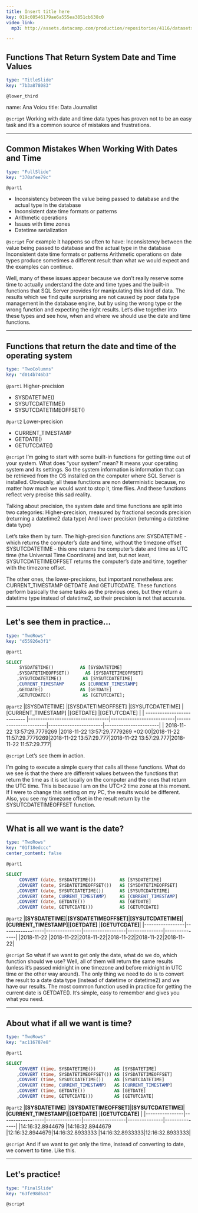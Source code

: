 ```yaml
---
title: Insert title here
key: 019c08546179ae6a555ea3851cb638c0
video_link:
  mp3: http://assets.datacamp.com/production/repositories/4116/datasets/91a5d9e8f7ffaa80660c7eecb83d89acdeddff6d/Final%20audition%20-%20mono.mp3

---
```

## Functions That Return System Date and Time Values

```yaml
type: "TitleSlide"
key: "7b3a878083"
```

`@lower_third`

name: Ana Voicu
title: Data Journalist


`@script`
Working with date and time data types has proven not to be an easy task and it’s a common source of mistakes and frustrations.


---
## Common Mistakes When Working With Dates and Time

```yaml
type: "FullSlide"
key: "370afee79c"
```

`@part1`
- Inconsistency between the value being passed to database and the actual type in the database
- Inconsistent date time formats or patterns
- Arithmetic operations
- Issues with time zones
- Datetime serialization


`@script`
For example it happens so often to have:
Inconsistency between the value being passed to database and the actual type in the database
Inconsistent date time formats or patterns
Arithmetic operations on date types produce sometimes a different result than what we would expect and the examples can continue.

Well, many of these issues appear because we don’t really reserve some time to actually understand the date and time types and the built-in functions that SQL Server provides for manipulating this kind of data. The results which we find quite surprising are not caused by poor data type management in the database engine, but by using the wrong type or the wrong function and expecting the right results.
Let’s dive together into these types and see how, when and where we should use the date and time functions.


---
## Functions that return the date and time of the operating system


```yaml
type: "TwoColumns"
key: "d014b746b3"
```

`@part1`
Higher-precision

- SYSDATETIME() 
- SYSUTCDATETIME() 
- SYSUTCDATETIMEOFFSET()


`@part2`
Lower-precision

- CURRENT_TIMESTAMP
- GETDATE()
- GETUTCDATE()


`@script`
I’m going to start with some built-in functions for getting time out of your system. 
What does “your system” mean? It means your operating system and its settings. So the system information is information that can be retrieved from the OS installed on the computer where SQL Server is installed. Obviously, all these functions are non deterministic because, no matter how much we would want to stop it, time flies. And these functions reflect very precise this sad reality. 

Talking about precision, the system date and time functions are split into two categories:
Higher-precision, measured by fractional seconds precision (returning a datetime2 data type)
And lower precision (returning a datetime data type)

Let’s take them by turn.
The high-precision functions are:
SYSDATETIME - which returns the computer’s date and time, without the timezone offset
SYSUTCDATETIME - this one returns the computer’s date and time as UTC time (the Universal Time Coordinate)
and last, but not least,  SYSUTCDATETIMEOFFSET returns the computer’s date and time, together with the timezone offset. 

The other ones, the lower-precisions, but important nonetheless are:
CURRENT_TIMESTAMP
GETDATE
And GETUTCDATE. 
These functions perform basically the same tasks as the previous ones, but they return a datetime type instead of datetime2, so their precision is not that accurate.


---
## Let's see them in practice...

```yaml
type: "TwoRows"
key: "d55926e3f1"
```

`@part1`
```sql
SELECT 
     SYSDATETIME()			AS [SYSDATETIME] 
    ,SYSDATETIMEOFFSET()	  AS [SYSDATETIMEOFFSET]  
    ,SYSUTCDATETIME()		 AS [SYSUTCDATETIME] 
    ,CURRENT_TIMESTAMP		AS [CURRENT_TIMESTAMP] 
    ,GETDATE()			    AS [GETDATE] 
    ,GETUTCDATE()		     AS [GETUTCDATE]; 
```


`@part2`
|[SYSDATETIME]                |[SYSDATETIMEOFFSET]               |[SYSUTCDATETIME]           |[CURRENT_TIMESTAMP]    |[GETDATE]              |[GETUTCDATE]           |
| --------------------------- |----------------------------------|---------------------------|-----------------------|-----------------------|-----------------------|
| 2018-11-22 13:57:29.7779269 |2018-11-22 13:57:29.7779269 +02:00|2018-11-22 11:57:29.7779269|2018-11-22 13:57:29.777|2018-11-22 13:57:29.777|2018-11-22 11:57:29.777|


`@script`
Let’s see them in action.

I’m going to execute a simple query that calls all these functions. What do we see is that the there are different values between the functions that return the time as it is set locally on the computer and the ones that return the UTC time. This is because I am on the UTC+2 time zone at this moment. If I were to change this setting on my PC, the results would be different. 
Also, you see my timezone offset in the result return by the SYSUTCDATETIMEOFFSET function.


---
## What is all we want is the date?

```yaml
type: "TwoRows"
key: "01f18edccc"
center_content: false
```

`@part1`
```sql
SELECT 
     CONVERT (date, SYSDATETIME())         AS [SYSDATETIME] 
    ,CONVERT (date, SYSDATETIMEOFFSET())   AS [SYSDATETIMEOFFSET] 
    ,CONVERT (date, SYSUTCDATETIME())      AS [SYSUTCDATETIME] 
    ,CONVERT (date, CURRENT_TIMESTAMP)     AS [CURRENT_TIMESTAMP]
    ,CONVERT (date, GETDATE())             AS [GETDATE] 
    ,CONVERT (date, GETUTCDATE())          AS [GETUTCDATE]
```


`@part2`
|**[SYSDATETIME]**|**[SYSDATETIMEOFFSET]**|**[SYSUTCDATETIME]**|**[CURRENT_TIMESTAMP]**|**[GETDATE]**       |**[GETUTCDATE]**|
|-----------------|------------------|---------------|------------------|---------------|---------------|
|2018-11-22       |2018-11-22|2018-11-22|2018-11-22|2018-11-22|2018-11-22|


`@script`
So what if we want to get only the date, what do we do, which function should we use? 
Well, all of them will return the same results (unless it’s passed midnight in one timezone and before midnight in UTC time or the other way around). The only thing we need to do is to convert the result to a date data type (instead of datetime or datetime2) and we have our results. The most common function used in practice for getting the current date is GETDATE(). It’s simple, easy to remember and gives you what you need.


---
## About what if all we want is time?

```yaml
type: "TwoRows"
key: "ac116787e8"
```

`@part1`
```sql
SELECT 
     CONVERT (time, SYSDATETIME())       AS [SYSDATETIME] 
    ,CONVERT (time, SYSDATETIMEOFFSET()) AS [SYSDATETIMEOFFSET] 
    ,CONVERT (time, SYSUTCDATETIME())    AS [SYSUTCDATETIME] 
    ,CONVERT (time, CURRENT_TIMESTAMP)   AS [CURRENT_TIMESTAMP]
    ,CONVERT (time, GETDATE())           AS [GETDATE] 
    ,CONVERT (time, GETUTCDATE())        AS [GETUTCDATE]
```


`@part2`
|**[SYSDATETIME]**    |**[SYSDATETIMEOFFSET]**|**[SYSUTCDATETIME]**|**[CURRENT_TIMESTAMP]**|**[GETDATE]**       |**[GETUTCDATE]**    |
|----------------|------------------|---------------|------------------|---------------|---------------|
|14:16:32.8944679 |14:16:32.8944679   |12:16:32.8944679|14:16:32.8933333   |14:16:32.8933333|12:16:32.8933333|


`@script`
And if we want to get only the time, instead of converting to date, we convert to time. Like this.


---
## Let's practice!

```yaml
type: "FinalSlide"
key: "63fe98d6a1"
```

`@script`


